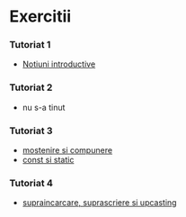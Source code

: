 # Exercitii

### Tutoriat 1

- [Notiuni introductive](https://github.com/DimaOanaTeodora/Tutoriat-POO-2022/blob/main/Exercitii/T1.md)

### Tutoriat 2

- nu s-a tinut

### Tutoriat 3

- [mostenire si compunere](https://github.com/DimaOanaTeodora/Tutoriat-POO-2022/blob/main/Exercitii/T3%201.md)
- [const si static](https://github.com/DimaOanaTeodora/Tutoriat-POO-2022/blob/main/Exercitii/T3%202.md)

### Tutoriat 4

- [supraincarcare, suprascriere si upcasting](https://github.com/DimaOanaTeodora/Tutoriat-POO-2022/blob/main/Exercitii/T4.md)
